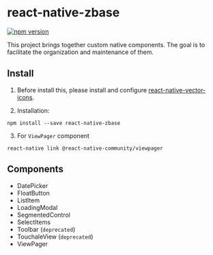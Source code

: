 # react-native-zbase

[![npm version](https://badge.fury.io/js/react-native-zbase.svg)](https://badge.fury.io/js/react-native-zbase)

This project brings together custom native components. The goal is to facilitate the organization and maintenance of them.

## Install

1. Before install this, please install and configure [react-native-vector-icons](https://github.com/oblador/react-native-vector-icons#installation).

2. Installation:

```
npm install --save react-native-zbase
```

3. For `ViewPager` component

```
react-native link @react-native-community/viewpager
```

## Components

- DatePicker
- FloatButton
- ListItem
- LoadingModal
- SegmentedControl
- SelectItems
- Toolbar (`deprecated`)
- TouchaleView (`deprecated`)
- ViewPager
